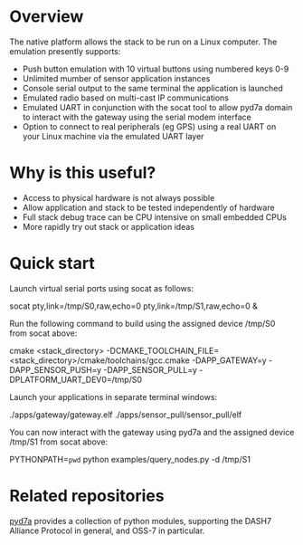 # Overview

The native platform allows the stack to be run on a Linux computer.  The
emulation presently supports:

- Push button emulation with 10 virtual buttons using numbered keys 0-9
- Unlimited mumber of sensor application instances
- Console serial output to the same terminal the application is launched
- Emulated radio based on multi-cast IP communications
- Emulated UART in conjunction with the socat tool to allow pyd7a domain
  to interact with the gateway using the serial modem interface
- Option to connect to real peripherals (eg GPS) using a real UART
  on your Linux machine via the emulated UART layer

# Why is this useful?

- Access to physical hardware is not always possible
- Allow application and stack to be tested independently of hardware
- Full stack debug trace can be CPU intensive on small embedded CPUs
- More rapidly try out stack or application ideas

# Quick start

Launch virtual serial ports using socat as follows:

socat pty,link=/tmp/S0,raw,echo=0 pty,link=/tmp/S1,raw,echo=0 &

Run the following command to build using the assigned device /tmp/S0 from socat above:

cmake <stack_directory> -DCMAKE_TOOLCHAIN_FILE=<stack_directory>/cmake/toolchains/gcc.cmake -DAPP_GATEWAY=y -DAPP_SENSOR_PUSH=y -DAPP_SENSOR_PULL=y -DPLATFORM_UART_DEV0=/tmp/S0

Launch your applications in separate terminal windows:

./apps/gateway/gateway.elf
./apps/sensor_pull/sensor_pull/elf

You can now interact with the gateway using pyd7a and the assigned device /tmp/S1 from socat above:

PYTHONPATH=`pwd` python examples/query_nodes.py -d /tmp/S1

# Related repositories

[pyd7a](https://github.com/MOSAIC-LoPoW/pyd7a) provides a collection of python modules, supporting the DASH7 Alliance Protocol in general, and OSS-7 in particular.
